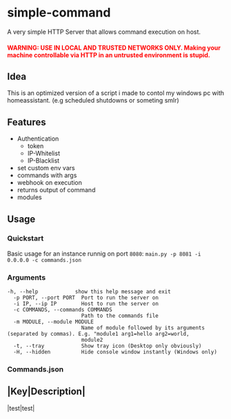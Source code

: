 # simple-command
A very simple HTTP Server that allows command execution on host. 

<h4 style="color:red">WARNING: USE IN LOCAL AND TRUSTED NETWORKS ONLY. Making your machine controllable via HTTP in an untrusted environment is stupid. </h4>

## Idea
This is an optimized version of a script i made to contol my windows pc with homeassistant. (e.g scheduled shutdowns or someting smlr)

## Features
- Authentication
    - token
    - IP-Whitelist
    - IP-Blacklist
- set custom env vars
- commands with args
- webhook on execution
- returns output of command 
- modules

## Usage
### Quickstart
Basic usage for an instance runnig on port `8080`:
`main.py -p 8081 -i 0.0.0.0 -c commands.json`

### Arguments
```
-h, --help            show this help message and exit
  -p PORT, --port PORT  Port to run the server on
  -i IP, --ip IP        Host to run the server on
  -c COMMANDS, --commands COMMANDS
                        Path to the commands file
  -m MODULE, --module MODULE
                        Name of module followed by its arguments (separated by commas). E.g. "module1 arg1=hello arg2=world,
                        module2
  -t, --tray            Show tray icon (Desktop only obviously)
  -H, --hidden          Hide console window instantly (Windows only)
```

### Commands.json

|Key|Description|
----------------
|test|test|


